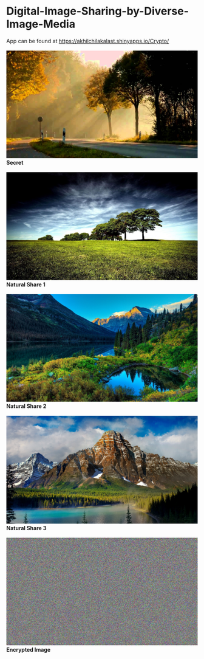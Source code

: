 # Digital-Image-Sharing-by-Diverse-Image-Media

App can be found at  https://akhilchilakalast.shinyapps.io/Crypto/
<br>  
![Secret](secret.jpg)<br>
**Secret**  <br><br>
![Share 1](share1.jpg)<br>
**Natural Share 1**  <br><br>
![Share 2](share2.jpg)<br>
**Natural Share 2**  <br><br>
![Share 3](share3.jpg)<br>
**Natural Share 3**  <br><br>
![Encrypt](encrypt.jpg)<br>
**Encrypted Image**  <br><br>
